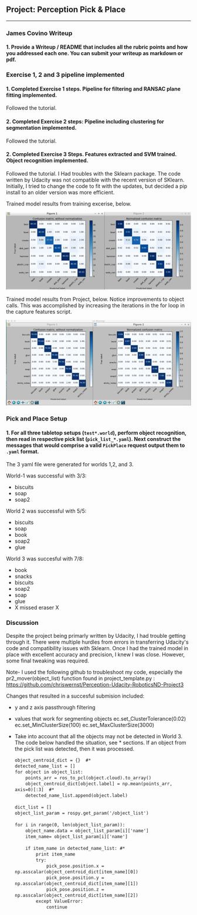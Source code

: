 ## Project: Perception Pick & Place

---
### James Covino Writeup 

#### 1. Provide a Writeup / README that includes all the rubric points and how you addressed each one.  You can submit your writeup as markdown or pdf.  

### Exercise 1, 2 and 3 pipeline implemented
#### 1. Completed Exercise 1 steps. Pipeline for filtering and RANSAC plane fitting implemented.
Followed the tutorial.
#### 2. Completed Exercise 2 steps: Pipeline including clustering for segmentation implemented.  
Followed the tutorial.
#### 2. Completed Exercise 3 Steps.  Features extracted and SVM trained.  Object recognition implemented.
Followed the tutorial. I Had troubles with the Sklearn package. The code written by Udacity was not compatible with the recent version of SKlearn. Initially, I tried to change the code to fit with the updates, but decided a pip install to an older version was more efficient. 

Trained model results from training excerise, below.

![image-1](./training_result_Excercise.png)

Trained model results from Project, below.  Notice improvements to object calls. This was accomplished by increasing the iterations in the for loop in the capture features script.

![image-2](./Training_result_project.png)

### Pick and Place Setup

#### 1. For all three tabletop setups (`test*.world`), perform object recognition, then read in respective pick list (`pick_list_*.yaml`). Next construct the messages that would comprise a valid `PickPlace` request output them to `.yaml` format.

The 3 yaml file were generated for worlds 1,2, and 3. 

World-1 was successful with 3/3:
* biscuits
* soap
* soap2

World 2 was successful with 5/5:
* biscuits
* soap
* book
* soap2
* glue

World 3 was succesful with 7/8:
* book
* snacks
* biscuits
* soap2
* soap
* glue
* X missed eraser X

### Discussion
Despite the project being primarly written by Udacity, I had trouble getting through it. There were multiple hurdles from errors in transferring Udacity's code and compatibility issues with Sklearn.  Once I had the trained model in place with excellent accuracy and precision, I knew I was close. However, some final tweaking was required.

Note- I used the following github to troubleshoot my code, especially the pr2_mover(object_list) function found in project_template.py :   https://github.com/chriswernst/Perception-Udacity-RoboticsND-Project3

Changes that resulted in a succesful submision included:
* y and z axis passthrough filtering
* values that work for segmenting objects
    ec.set_ClusterTolerance(0.02)  
    ec.set_MinClusterSize(100)
    ec.set_MaxClusterSize(3000)

* Take into account that all the objects may not be detected in World 3.
	The code below handled the situation, see * sections. If an object from the pick list was detected, then it was processed.
	~~~~
    object_centroid_dict = {}  #*
    detected_name_list = []
    for object in object_list:
        points_arr = ros_to_pcl(object.cloud).to_array()
        object_centroid_dict[object.label] = np.mean(points_arr, axis=0)[:3]  #*
        detected_name_list.append(object.label) 

    dict_list = []
    object_list_param = rospy.get_param('/object_list')
    
    for i in range(0, len(object_list_param)):
        object_name.data = object_list_param[i]['name']
        item_name= object_list_param[i]['name']

        if item_name in detected_name_list: #*
            print item_name
            try:
                pick_pose.position.x = np.asscalar(object_centroid_dict[item_name][0])
                pick_pose.position.y = np.asscalar(object_centroid_dict[item_name][1])
                pick_pose.position.z = np.asscalar(object_centroid_dict[item_name][2])
            except ValueError:
                continue

	~~~~




